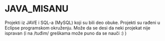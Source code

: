 # JAVA_MISANU
Projekti iz JAVE i SQL-a (MySQL) koji su bili deo obuke.
Projekti su rađeni u Eclipse programskom okruženju.
Može da se desi da neki projekat nije ispravan (i na /tuđim/ greškama može puno da se nauči :) )
